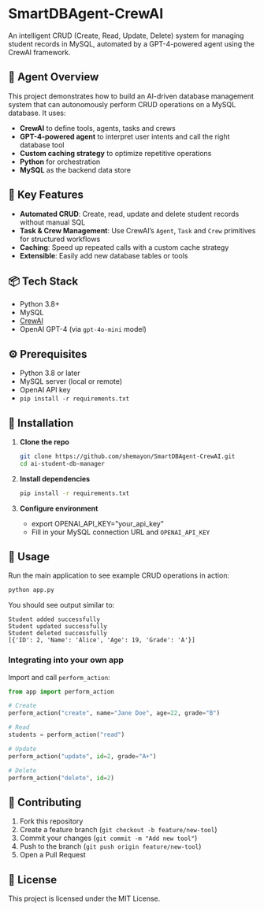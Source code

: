 # SmartDBAgent-CrewAI

An intelligent CRUD (Create, Read, Update, Delete) system for managing student records in MySQL, automated by a GPT-4-powered agent using the CrewAI framework.

## 🚀 Agent Overview

This project demonstrates how to build an AI-driven database management system that can autonomously perform CRUD operations on a MySQL database. It uses:

- **CrewAI** to define tools, agents, tasks and crews  
- **GPT-4-powered agent** to interpret user intents and call the right database tool  
- **Custom caching strategy** to optimize repetitive operations  
- **Python** for orchestration  
- **MySQL** as the backend data store  

## 🔑 Key Features

- **Automated CRUD**: Create, read, update and delete student records without manual SQL  
- **Task & Crew Management**: Use CrewAI’s `Agent`, `Task` and `Crew` primitives for structured workflows  
- **Caching**: Speed up repeated calls with a custom cache strategy  
- **Extensible**: Easily add new database tables or tools  

## 📦 Tech Stack

- Python 3.8+  
- MySQL  
- [CrewAI](https://github.com/crewai/crewai)  
- OpenAI GPT-4 (via `gpt-4o-mini` model)  

## ⚙️ Prerequisites

- Python 3.8 or later  
- MySQL server (local or remote)  
- OpenAI API key  
- `pip install -r requirements.txt`  

## 🔧 Installation

1. **Clone the repo**  
   ```bash
   git clone https://github.com/shemayon/SmartDBAgent-CrewAI.git
   cd ai-student-db-manager
   ```

2. **Install dependencies**  
   ```bash
   pip install -r requirements.txt
   ```

3. **Configure environment**  
   - export OPENAI_API_KEY="your_api_key" 
   - Fill in your MySQL connection URL and `OPENAI_API_KEY`


## 🚀 Usage

Run the main application to see example CRUD operations in action:

```bash
python app.py
```

You should see output similar to:

```
Student added successfully
Student updated successfully
Student deleted successfully
[{'ID': 2, 'Name': 'Alice', 'Age': 19, 'Grade': 'A'}]
```

### Integrating into your own app

Import and call `perform_action`:

```python
from app import perform_action

# Create
perform_action("create", name="Jane Doe", age=22, grade="B")

# Read
students = perform_action("read")

# Update
perform_action("update", id=2, grade="A+")

# Delete
perform_action("delete", id=2)
```


## 🤝 Contributing

1. Fork this repository  
2. Create a feature branch (`git checkout -b feature/new-tool`)  
3. Commit your changes (`git commit -m "Add new tool"`)  
4. Push to the branch (`git push origin feature/new-tool`)  
5. Open a Pull Request  

## 📄 License

This project is licensed under the MIT License.  
```
